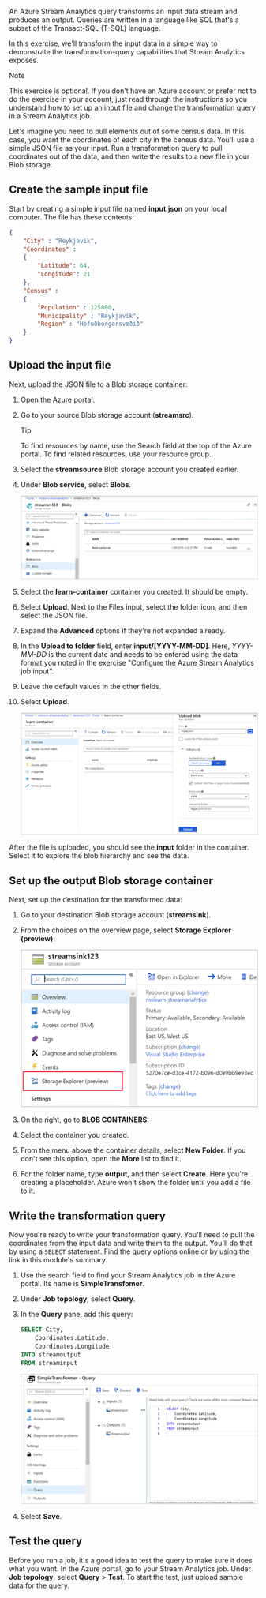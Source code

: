 An Azure Stream Analytics query transforms an input data stream and produces an output. Queries are written in a language like SQL that's a subset of the Transact-SQL (T-SQL) language. 

In this exercise, we'll transform the input data in a simple way to demonstrate the transformation-query capabilities that Stream Analytics exposes. 

> [!NOTE]
> This exercise is optional. If you don't have an Azure account or prefer not to do the exercise in your account, just read through the instructions so you understand how to set up an input file and change the transformation query in a Stream Analytics job.

Let's imagine you need to pull elements out of some census data. In this case, you want the coordinates of each city in the census data. You'll use a simple JSON file as your input. Run a transformation query to pull coordinates out of the data, and then write the results to a new file in your Blob storage.

## Create the sample input file

Start by creating a simple input file named **input.json** on your local computer. The file has these contents:

```json
{
    "City" : "Reykjavik",
    "Coordinates" :
    {
        "Latitude": 64,
        "Longitude": 21
    },
    "Census" :
    {
        "Population" : 125000,
        "Municipality" : "Reykjavík",
        "Region" : "Höfuðborgarsvæðið"
    }
}
```

## Upload the input file 

Next, upload the JSON file to a Blob storage container:

1. Open the [Azure portal](https://portal.azure.com?azure-portal=true).
1. Go to your source Blob storage account (**streamsrc**).

    > [!TIP]
    > To find resources by name, use the Search field at the top of the Azure portal. To find related resources, use your resource group.

1. Select the **streamsource** Blob storage account you created earlier.
1. Under **Blob service**, select **Blobs**.

    ![Screenshot showing how to set up an input Blob container](../media/6-input-blob.png)

1. Select the **learn-container** container you created. It should be empty.
1. Select **Upload**. Next to the Files input, select the folder icon, and then select the JSON file.
1. Expand the **Advanced** options if they're not expanded already.
1. In the **Upload to folder** field, enter **input/[YYYY-MM-DD]**. Here, _YYYY-MM-DD_ is the current date and needs to be entered using the data format you noted in the exercise "Configure the Azure Stream Analytics job input".
1. Leave the default values in the other fields.
1. Select **Upload**.

    ![Screenshot showing how to upload the JSON file](../media/6-upload-json.png)

After the file is uploaded, you should see the **input** folder in the container. Select it to explore the blob hierarchy and see the data.

## Set up the output Blob storage container

Next, set up the destination for the transformed data:

1. Go to your destination Blob storage account (**streamsink**).
1. From the choices on the overview page, select **Storage Explorer (preview)**.

    ![Screenshot of Storage Explorer in Azure portal](../media/6-storage-explorer.png)

1. On the right, go to **BLOB CONTAINERS**.
1. Select the container you created.
1. From the menu above the container details, select **New Folder**. If you don't see this option, open the **More** list to find it.
1. For the folder name, type **output**, and then select **Create**. Here you're creating a placeholder. Azure won't show the folder until you add a file to it.

## Write the transformation query

Now you're ready to write your transformation query. You'll need to pull the coordinates from the input data and write them to the output. You'll do that by using a `SELECT` statement. Find the query options online or by using the link in this module's summary.

1. Use the search field to find your Stream Analytics job in the Azure portal. Its name is **SimpleTransfomer**.
1. Under **Job topology**, select **Query**.
1. In the **Query** pane, add this query:

    ```sql
    SELECT City,
        Coordinates.Latitude,
        Coordinates.Longitude
    INTO streamoutput
    FROM streaminput
    ```

    ![Screenshot showing how to write a query](../media/6-write-query.png)

1. Select **Save**.

## Test the query

Before you run a job, it's a good idea to test the query to make sure it does what you want. In the Azure portal, go to your Stream Analytics job. Under **Job topology**, select **Query** > **Test**. To start the test, just upload sample data for the query.
